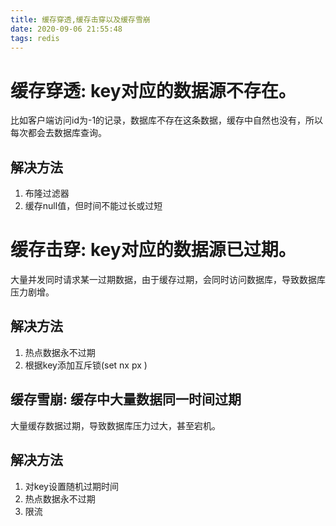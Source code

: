 ```yaml
---
title: 缓存穿透,缓存击穿以及缓存雪崩
date: 2020-09-06 21:55:48
tags: redis
---
```



# 缓存穿透: key对应的数据源不存在。
比如客户端访问id为-1的记录，数据库不存在这条数据，缓存中自然也没有，所以每次都会去数据库查询。

## 解决方法

1. 布隆过滤器
2. 缓存null值，但时间不能过长或过短

# 缓存击穿: key对应的数据源已过期。
大量并发同时请求某一过期数据，由于缓存过期，会同时访问数据库，导致数据库压力剧增。

## 解决方法

1. 热点数据永不过期
2. 根据key添加互斥锁(set nx px )
<!--more-->
## 缓存雪崩: 缓存中大量数据同一时间过期
大量缓存数据过期，导致数据库压力过大，甚至宕机。
## 解决方法


1. 对key设置随机过期时间
2. 热点数据永不过期
3. 限流
